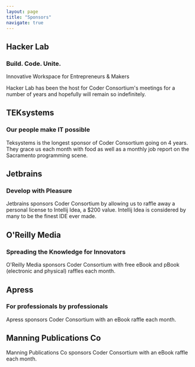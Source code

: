 ```yaml
---
layout: page
title: "Sponsors"
navigate: true
---
```

Hacker Lab
---
### Build. Code. Unite. ### 
Innovative Workspace for Entrepreneurs & Makers     
 
Hacker Lab has been the host for Coder Consortium's meetings for a number of years and hopefully will remain so indefinitely.

TEKsystems
---
### Our people make IT possible ###

Teksystems is the longest sponsor of Coder Consortium going on 4 years.  They grace us each month with food as well as a monthly job report on the Sacramento programming scene.

Jetbrains
---
### Develop with Pleasure ###

Jetbrains sponsors Coder Consortium by allowing us to raffle away a personal license to Intellij Idea, a $200 value.  Intellij Idea is considered by many to be the finest IDE ever made.

O'Reilly Media
---
### Spreading the Knowledge for Innovators ###

O'Reilly Media sponsors Coder Consortium with free eBook and pBook (electronic and physical) raffles each month.

Apress
---
### For professionals by professionals ###

Apress sponsors Coder Consortium with an eBook raffle each month.

Manning Publications Co
---

Manning Publications Co sponsors Coder Consortium with an eBook raffle each month.

